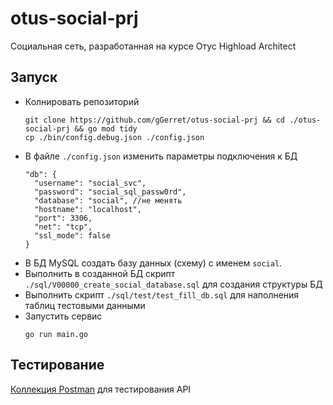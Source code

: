# otus-social-prj
Социальная сеть, разработанная на курсе Отус Highload Architect

## Запуск
* Колнировать репозиторий
  ```
  git clone https://github.com/gGerret/otus-social-prj && cd ./otus-social-prj && go mod tidy
  cp ./bin/config.debug.json ./config.json
  ```
* В файле `./config.json` изменить параметры подключения к БД
  ```
  "db": {
    "username": "social_svc",
    "password": "social_sql_passw0rd",
    "database": "social", //не менять
    "hostname": "localhost",
    "port": 3306,
    "net": "tcp",
    "ssl_mode": false
  }
  ```
* В БД MySQL создать базу данных (схему) с именем `social`. 
* Выполнить в созданной БД скрипт `./sql/V00000_create_social_database.sql` для создания структуры БД  
* Выполнить скрипт `./sql/test/test_fill_db.sql` для наполнения таблиц тестовыми данными 
* Запустить сервис
  ```
  go run main.go
  ```

## Тестирование
[Коллекция Postman](https://github.com/gGerret/otus-social-prj/blob/main/test/api/Gerret's%20Social%20Project%20(Otus%20HLA).postman_collection.json) для тестирования API 
